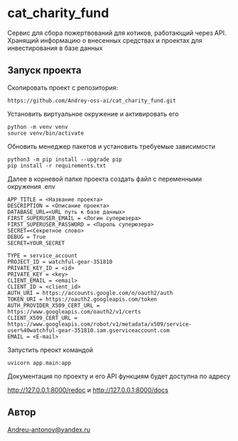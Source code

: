 # cat_charity_fund

 Сервис для сбора пожертвований для котиков, работающий через API.
 Хранящий информацию о внесенных средствах и проектах для инвестирования
 в базе данных
 
## Запуск проекта

Скопировать проект с репозитория:
```
https://github.com/Andrey-oss-ai/cat_charity_fund.git
```
Установить виртуальное окружение и активировать его
```
python -m venv venv
source venv/bin/activate
```
Обновить менеджер пакетов и установить требуемые зависимости
```
python3 -m pip install --upgrade pip
pip install -r requirements.txt
```
Далее в корневой папке проекта создать файл с переменными окружения .env 
```
APP_TITLE = <Название проекта>
DESCRIPTION = <Описание проекта>
DATABASE_URL=<URL путь к базе данных>
FIRST_SUPERUSER_EMAIL = <Логин суперюзера>
FIRST_SUPERUSER_PASSWORD = <Пароль суперюзера>
SECRET=<Секретное слово>
DEBUG = True
SECRET=YOUR_SECRET

TYPE = service_account
PROJECT_ID = watchful-gear-351810
PRIVATE_KEY_ID = <id>
PRIVATE_KEY = <key>
CLIENT_EMAIL = <email>
CLIENT_ID = <client_id>
AUTH_URI = https://accounts.google.com/o/oauth2/auth
TOKEN_URI = https://oauth2.googleapis.com/token
AUTH_PROVIDER_X509_CERT_URL = https://www.googleapis.com/oauth2/v1/certs
CLIENT_X509_CERT_URL = https://www.googleapis.com/robot/v1/metadata/x509/service-user%40watchful-gear-351810.iam.gserviceaccount.com
EMAIL = <E-mail>
```
Запустить преокт командой
```
uvicorn app.main:app  
```

Документация по проекту и его API функциям будет доступна по адресу

http://127.0.0.1:8000/redoc и http://127.0.0.1:8000/docs

## Автор

Andreu-antonov@yandex.ru